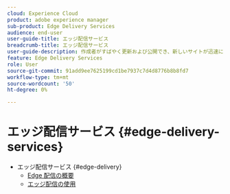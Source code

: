 ```yaml
---
cloud: Experience Cloud
product: adobe experience manager
sub-product: Edge Delivery Services
audience: end-user
user-guide-title: エッジ配信サービス
breadcrumb-title: エッジ配信サービス
user-guide-description: 作成者がすばやく更新および公開でき、新しいサイトが迅速に起動する、迅速な開発環境を可能にする、合成可能な一連のサービスである Edge Delivery Services の詳細を説明します。
feature: Edge Delivery Services
role: User
source-git-commit: 91add9ee7625199cd1be7937c7d4d8776b8b8fd7
workflow-type: tm+mt
source-wordcount: '50'
ht-degree: 0%

---
```



# エッジ配信サービス {#edge-delivery-services}

+ エッジ配信サービス {#edge-delivery}
   + [Edge 配信の概要](/help/edge/overview.md)
   + [エッジ配信の使用](/help/edge/using.md)

